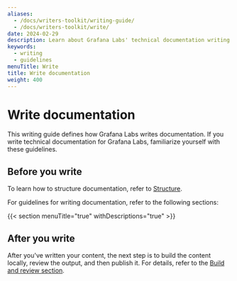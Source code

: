 ```yaml
---
aliases:
  - /docs/writers-toolkit/writing-guide/
  - /docs/writers-toolkit/write/
date: 2024-02-29
description: Learn about Grafana Labs' technical documentation writing guidelines.
keywords:
  - writing
  - guidelines
menuTitle: Write
title: Write documentation
weight: 400
---
```


# Write documentation

This writing guide defines how Grafana Labs writes documentation.
If you write technical documentation for Grafana Labs, familiarize yourself with these guidelines.

## Before you write

To learn how to structure documentation, refer to [Structure](https://grafana.com/docs/writers-toolkit/structure/).

For guidelines for writing documentation, refer to the following sections:

{{< section menuTitle="true" withDescriptions="true" >}}

## After you write

After you've written your content, the next step is to build the content locally, review the output, and then publish it.
For details, refer to the [Build and review section](https://grafana.com/docs/writers-toolkit/review/).
